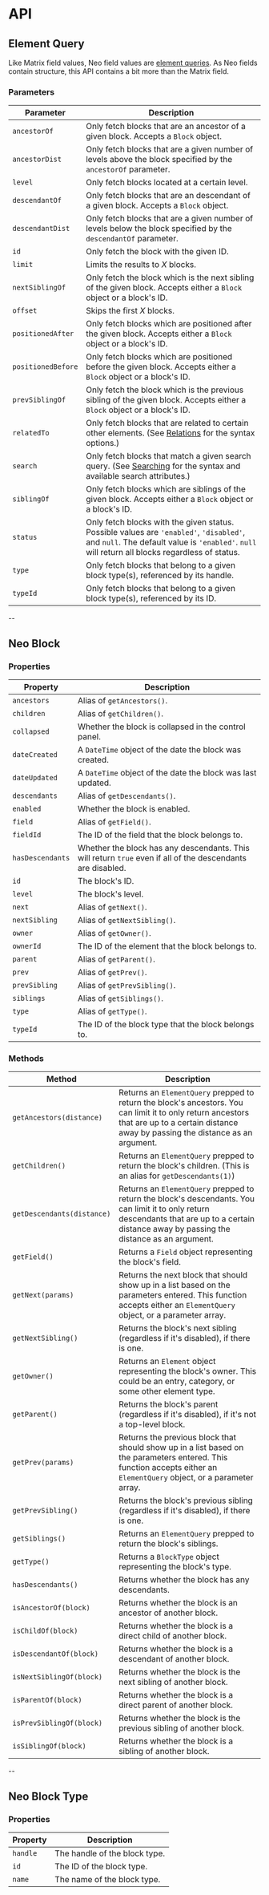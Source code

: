 # API

## Element Query

Like Matrix field values, Neo field values are [element queries](https://docs.craftcms.com/v3/dev/element-queries/). As Neo fields contain structure, this API contains a bit more than the Matrix field.

### Parameters

| Parameter          | Description                                                                                                                                               |
|--------------------|-----------------------------------------------------------------------------------------------------------------------------------------------------------|
| `ancestorOf`       | Only fetch blocks that are an ancestor of a given block. Accepts a `Block` object.                                                                        |
| `ancestorDist`     | Only fetch blocks that are a given number of levels above the block specified by the `ancestorOf` parameter.                                              |
| `level`            | Only fetch blocks located at a certain level.                                                                                                             |
| `descendantOf`     | Only fetch blocks that are an descendant of a given block. Accepts a `Block` object.                                                                      |
| `descendantDist`   | Only fetch blocks that are a given number of levels below the block specified by the `descendantOf` parameter.                                            |
| `id`               | Only fetch the block with the given ID.                                                                                                                   |
| `limit`            | Limits the results to _X_ blocks.                                                                                                                         |
| `nextSiblingOf`    | Only fetch the block which is the next sibling of the given block. Accepts either a `Block` object or a block's ID.                                       |
| `offset`           | Skips the first _X_ blocks.                                                                                                                               |
| `positionedAfter`  | Only fetch blocks which are positioned after the given block. Accepts either a `Block` object or a block's ID.                                            |
| `positionedBefore` | Only fetch blocks which are positioned before the given block. Accepts either a `Block` object or a block's ID.                                           |
| `prevSiblingOf`    | Only fetch the block which is the previous sibling of the given block. Accepts either a `Block` object or a block's ID.                                   |
| `relatedTo`        | Only fetch blocks that are related to certain other elements. (See [Relations](https://docs.craftcms.com/v3/relations.html) for the syntax options.)      |
| `search`           | Only fetch blocks that match a given search query. (See [Searching](https://docs.craftcms.com/v3/searching.html) for the syntax and available search attributes.) |
| `siblingOf`        | Only fetch blocks which are siblings of the given block. Accepts either a `Block` object or a block's ID.                                                 |
| `status`           | Only fetch blocks with the given status. Possible values are `'enabled'`, `'disabled'`, and `null`. The default value is `'enabled'`. `null` will return all blocks regardless of status. |
| `type`             | Only fetch blocks that belong to a given block type(s), referenced by its handle.                                                                         |
| `typeId`           | Only fetch blocks that belong to a given block type(s), referenced by its ID.                                                                             |

--

## Neo Block

### Properties

| Property         | Description                                                                                                 |
|------------------|-------------------------------------------------------------------------------------------------------------|
| `ancestors`      | Alias of `getAncestors()`.                                                                                  |
| `children`       | Alias of `getChildren()`.                                                                                   |
| `collapsed`      | Whether the block is collapsed in the control panel.                                                        |
| `dateCreated`    | A `DateTime` object of the date the block was created.                                                      |
| `dateUpdated`    | A `DateTime` object of the date the block was last updated.                                                 |
| `descendants`    | Alias of `getDescendants()`.                                                                                |
| `enabled`        | Whether the block is enabled.                                                                               |
| `field`          | Alias of `getField()`.                                                                                      |
| `fieldId`        | The ID of the field that the block belongs to.                                                              |
| `hasDescendants` | Whether the block has any descendants. This will return `true` even if all of the descendants are disabled. |
| `id`             | The block's ID.                                                                                             |
| `level`          | The block's level.                                                                                          |
| `next`           | Alias of `getNext()`.                                                                                       |
| `nextSibling`    | Alias of `getNextSibling()`.                                                                                |
| `owner`          | Alias of `getOwner()`.                                                                                      |
| `ownerId`        | The ID of the element that the block belongs to.                                                            |
| `parent`         | Alias of `getParent()`.                                                                                     |
| `prev`           | Alias of `getPrev()`.                                                                                       |
| `prevSibling`    | Alias of `getPrevSibling()`.                                                                                |
| `siblings`       | Alias of `getSiblings()`.                                                                                   |
| `type`           | Alias of `getType()`.                                                                                       |
| `typeId`         | The ID of the block type that the block belongs to.                                                         |

### Methods

| Method                     | Description                                                                                                                                                                                             |
|----------------------------|---------------------------------------------------------------------------------------------------------------------------------------------------------------------------------------------------------|
| `getAncestors(distance)`   | Returns an `ElementQuery` prepped to return the block's ancestors. You can limit it to only return ancestors that are up to a certain distance away by passing the distance as an argument.     |
| `getChildren()`            | Returns an `ElementQuery` prepped to return the block's children. (This is an alias for `getDescendants(1)`)                                                                                    |
| `getDescendants(distance)` | Returns an `ElementQuery` prepped to return the block's descendants. You can limit it to only return descendants that are up to a certain distance away by passing the distance as an argument. |
| `getField()`               | Returns a `Field` object representing the block's field.                                                                                                                                           |
| `getNext(params)`          | Returns the next block that should show up in a list based on the parameters entered. This function accepts either an `ElementQuery` object, or a parameter array.                              |
| `getNextSibling()`         | Returns the block's next sibling (regardless if it's disabled), if there is one.                                                                                                                        |
| `getOwner()`               | Returns an `Element` object representing the block's owner. This could be an entry, category, or some other element type.                                                                    |
| `getParent()`              | Returns the block's parent (regardless if it's disabled), if it's not a top-level block.                                                                                                                |
| `getPrev(params)`          | Returns the previous block that should show up in a list based on the parameters entered. This function accepts either an `ElementQuery` object, or a parameter array.                          |
| `getPrevSibling()`         | Returns the block's previous sibling (regardless if it's disabled), if there is one.                                                                                                                    |
| `getSiblings()`            | Returns an `ElementQuery` prepped to return the block's siblings.                                                                                                                               |
| `getType()`                | Returns a `BlockType` object representing the block's type.                                                                                                                                         |
| `hasDescendants()`         | Returns whether the block has any descendants.                                                                                                                                                          |
| `isAncestorOf(block)`      | Returns whether the block is an ancestor of another block.                                                                                                                                              |
| `isChildOf(block)`         | Returns whether the block is a direct child of another block.                                                                                                                                           |
| `isDescendantOf(block)`    | Returns whether the block is a descendant of another block.                                                                                                                                             |
| `isNextSiblingOf(block)`   | Returns whether the block is the next sibling of another block.                                                                                                                                         |
| `isParentOf(block)`        | Returns whether the block is a direct parent of another block.                                                                                                                                          |
| `isPrevSiblingOf(block)`   | Returns whether the block is the previous sibling of another block.                                                                                                                                     |
| `isSiblingOf(block)`       | Returns whether the block is a sibling of another block.                                                                                                                                                |

--

## Neo Block Type

### Properties

| Property | Description                   |
|----------|-------------------------------|
| `handle` | The handle of the block type. |
| `id`     | The ID of the block type.     |
| `name`   | The name of the block type.   |
